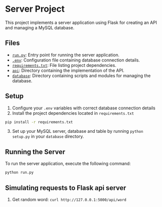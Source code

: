 # Server Project

This project implements a server application using Flask for creating an API and managing a MySQL database.

## Files

- [`run.py`](./run.py): Entry point for running the server application.
- [`.env`](./.env): Configuration file containing database connection details.
- [`requirements.txt`](./requirements.txt): File listing project dependencies.
- [`api`](./api/README.md): Directory containing the implementation of the API.
- [`database`](./database/README.md): Directory containing scripts and modules for managing the database.

## Setup

1. Configure your `.env` variables with correct database connection details
2. Install the project dependencies located in `requirements.txt`
```bash
pip install -r requirements.txt
```
3. Set up your MySQL server, database and table by running `python setup.py` in your `database` directory.

## Running the Server

To run the server application, execute the following command:

```bash
python run.py
```

## Simulating requests to Flask api server

1. Get random word: `curl http://127.0.0.1:5000/api/word`
